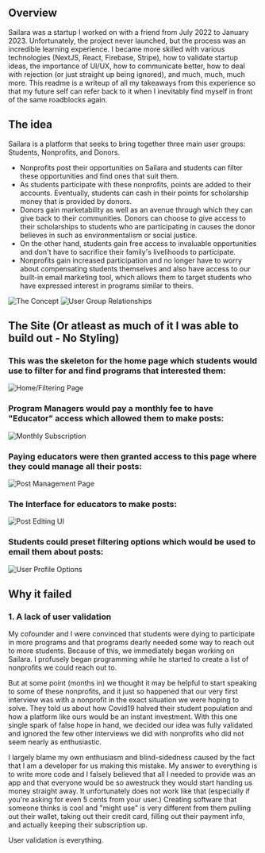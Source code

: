 ## Overview

Sailara was a startup I worked on with a friend from July 2022 to January 2023. Unfortunately, the project never launched, but the process was an incredible learning experience. I became more skilled with various technologies (NextJS, React, Firebase, Stripe), how to validate startup ideas, the importance of UI/UX, how to communicate better, how to deal with rejection (or just straight up being ignored), and much, much, much more. This readme is a writeup of all my takeaways from this experience so that my future self can refer back to it when I inevitably find myself in front of the same roadblocks again.  

## The idea

Sailara is a platform that seeks to bring together three main user groups: Students, Nonprofits, and Donors. 
- Nonprofits post their opportunities on Sailara and students can filter these opportunities and find ones that suit them. 
- As students participate with these nonprofits, points are added to their accounts. Eventually, students can cash in their points for scholarship money that is provided by donors. 
- Donors gain marketability as well as an avenue through which they can give back to their communities. Donors can choose to give access to their scholarships to students who are participating in causes the donor believes in such as environmentalism or social justice. 
- On the other hand, students gain free access to invaluable opportunities and don't have to sacrifice their family's livelihoods to participate.   
- Nonprofits gain increased participation and no longer have to worry about compensating students themselves and also have access to our built-in email marketing tool, which allows them to target students who have expressed interest in programs similar to theirs.

![The Concept](https://user-images.githubusercontent.com/86907892/211186364-a834271b-d85a-4cb7-b45e-761bfbe27cd2.png)
![User Group Relationships](https://user-images.githubusercontent.com/86907892/211186455-f79cc06e-f1e0-4162-b464-6cadeba8abc7.png)

## The Site (Or atleast as much of it I was able to build out - No Styling)

### This was the skeleton for the home page which students would use to filter for and find programs that interested them:
![Home/Filtering Page](https://user-images.githubusercontent.com/86907892/211186731-bf243ebb-5d4d-47fe-855b-8c008e0a2261.png)

### Program Managers would pay a monthly fee to have "Educator" access which allowed them to make posts:
![Monthly Subscription](https://user-images.githubusercontent.com/86907892/211186659-2d685e42-ec04-42c4-8a54-089dea2890fa.png)

### Paying educators were then granted access to this page where they could manage all their posts:
![Post Management Page](https://user-images.githubusercontent.com/86907892/211186714-a65bbb90-2fa9-4633-bc84-ef1065870abc.png)

### The Interface for educators to make posts:
![Post Editing UI](https://user-images.githubusercontent.com/86907892/211186581-b11ffb6a-fb42-4c5f-82cc-6d650907058b.png)

### Students could preset filtering options which would be used to email them about posts:
![User Profile Options](https://user-images.githubusercontent.com/86907892/211186628-ec2a720b-8238-4682-bf37-fe825df52ec7.png)

## Why it failed

### 1. A lack of user validation

My cofounder and I were convinced that students were dying to participate in more programs and that programs dearly needed some way to reach out to more students. Because of this, we immediately began working on Sailara. I profusely began programming while he started to create a list of nonprofits we could reach out to. 

But at some point (months in) we thought it may be helpful to start speaking to some of these nonprofits, and it just so happened that our very first interview was with a nonprofit in the exact situation we were hoping to solve. They told us about how Covid19 halved their student population and how a platform like ours would be an instant investment. With this one single spark of false hope in hand, we decided our idea was fully validated and ignored  the few other interviews we did with nonprofits who did not seem nearly as enthusiastic.

I largely blame my own enthusiasm and blind-sidedness caused by the fact that I am a developer for us making this mistake. My answer to everything is to write more code and I falsely believed that all I needed to provide was an app and that everyone would be so awestruck they would start handing us money straight away. It unfortunately does not work like that (especially if you're asking for even 5 cents from your user.) Creating software that someone thinks is cool and "might use" is very different from them pulling out their wallet, taking out their credit card, filling out their payment info, and actually keeping their subscription up.

User validation is everything.

